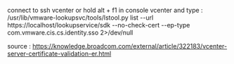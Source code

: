 connect to ssh vcenter or hold alt + f1 in console vcenter and type :
/usr/lib/vmware-lookupsvc/tools/lstool.py list --url https://localhost/lookupservice/sdk --no-check-cert --ep-type com.vmware.cis.cs.identity.sso 2>/dev/null




source :
https://knowledge.broadcom.com/external/article/322183/vcenter-server-certificate-validation-er.html 
